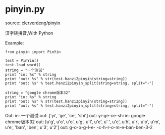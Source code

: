 pinyin.py
=========
source: [clerverdeng/pinyin](https://github.com/cleverdeng/pinyin.py)

汉字转拼音,With Python


Example:

    from pinyin import PinYin
    
    test = PinYin()
    test.load_word()
    string = "一个测试" 
    print "in: %s" % string
    print "out: %s" % str(test.hanzi2pinyin(string=string))
    print "out: %s" % test.hanzi2pinyin_split(string=string, split="-")

    string = "google chrome版本32"
    print "in: %s" % string
    print "out: %s" % str(test.hanzi2pinyin(string=string))
    print "out: %s" % test.hanzi2pinyin_split(string=string, split="-")


Out:
    in: 一个测试
    out: ['yi', 'ge', 'ce', 'shi']
    out: yi-ge-ce-shi
    in: google chrome版本32
    out: [u'g', u'o', u'o', u'g', u'l', u'e', u' ', u'c', u'h', u'r', u'o', u'm', u'e', 'ban', 'ben', u'3', u'2']
    out: g-o-o-g-l-e- -c-h-r-o-m-e-ban-ben-3-2
